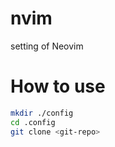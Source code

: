# nvim

setting of Neovim

# How to use

```bash
mkdir ./config
cd .config
git clone <git-repo>
```
